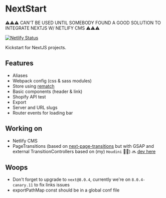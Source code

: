 # NextStart

⚠️⚠️⚠️ CAN'T BE USED UNTIL SOMEBODY FOUND A GOOD SOLUTION TO INTEGRATE NEXTJS W/ NETLIFY CMS ⚠️⚠️⚠️

[![Netlify Status](https://api.netlify.com/api/v1/badges/bed95772-4c9e-4877-adf3-bd566e828c2e/deploy-status)](https://app.netlify.com/sites/nextstart/deploys)

Kickstart for NextJS projects.

## Features

- Aliases
- Webpack config (css & sass modules)
- Store using [rematch](https://github.com/rematch/rematch/)
- Basic components (header & link)
- Shopify API test
- Export
- Server and URL slugs
- Router events for loading bar

## Working on

- Netlify CMS
- PageTransitions (based on [next-page-transitions](https://github.com/illinois/next-page-transitions) but with GSAP and external TransitionControllers based on (my) `Houdini` 🧙‍♂️) 🔜 [dev here](https://github.com/bastienrobert/nextstart/tree/feature/page-transitions)

## Woops

- Don't forget to upgrade to `next@8.0.4`, currently we're on `8.0.4-canary.11` to fix links issues
- exportPathMap const should be in a global conf file
